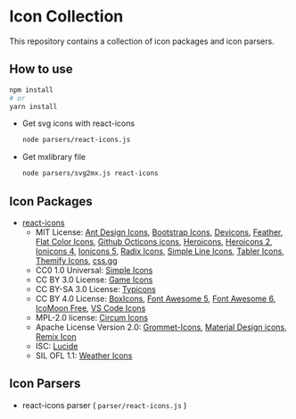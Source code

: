 # Icon Collection

This repository contains a collection of icon packages and icon parsers.

## How to use

```bash
npm install
# or
yarn install
```

* Get svg icons with react-icons

  ```bash
  node parsers/react-icons.js
  ```

* Get mxlibrary file

    ```bash
    node parsers/svg2mx.js react-icons
    ```

## Icon Packages

* [react-icons](https://react-icons.github.io/react-icons)
  * MIT License: [Ant Design Icons](https://github.com/ant-design/ant-design-icons), [Bootstrap Icons](https://github.com/twbs/icons), [Devicons](https://vorillaz.github.io/devicons/), [Feather](https://feathericons.com/), [Flat Color Icons](https://github.com/icons8/flat-color-icons), [Github Octicons icons](https://octicons.github.com/), [Heroicons](https://github.com/tailwindlabs/heroicons), [Heroicons 2](https://github.com/tailwindlabs/heroicons), [Ionicons 4](https://ionicons.com/), [Ionicons 5](https://ionicons.com/), [Radix Icons](https://icons.radix-ui.com/), [Simple Line Icons](https://thesabbir.github.io/simple-line-icons/), [Tabler Icons](https://github.com/tabler/tabler-icons), [Themify Icons](https://github.com/lykmapipo/themify-icons), [css.gg](https://github.com/astrit/css.gg)
  * CC0 1.0 Universal: [Simple Icons](https://simpleicons.org/)
  * CC BY 3.0 License: [Game Icons](https://game-icons.net/)
  * CC BY-SA 3.0 License: [Typicons](http://s-ings.com/typicons/)
  * CC BY 4.0 License: [BoxIcons](https://github.com/atisawd/boxicons), [Font Awesome 5](https://fontawesome.com/), [Font Awesome 6](https://fontawesome.com/), [IcoMoon Free](https://github.com/Keyamoon/IcoMoon-Free), [VS Code Icons](https://github.com/microsoft/vscode-codicons)
  * MPL-2.0 license: [Circum Icons](https://circumicons.com/)
  * Apache License Version 2.0: [Grommet-Icons](https://github.com/grommet/grommet-icons), [Material Design icons](http://google.github.io/material-design-icons/), [Remix Icon](https://github.com/Remix-Design/RemixIcon)
  * ISC: [Lucide](https://lucide.dev/)
  * SIL OFL 1.1: [Weather Icons](https://erikflowers.github.io/weather-icons/)

## Icon Parsers

* react-icons parser ( `parser/react-icons.js` )
